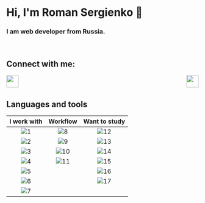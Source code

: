 # Hi, I'm Roman Sergienko 👋
### I am web developer from Russia.
<br/>

## Connect with me:
[<img align="left" width="32px" src="https://img.icons8.com/windows/50/000000/globe.png" />][website]
[<img align="right" width="32px" src="https://img.icons8.com/material/100/000000/mail.png" />][mail]
<br />
<br />

## Languages and tools

I work with | Workflow | Want to study
:---: | :---: | :---:
![1] | ![8] | ![12]
![2] | ![9] | ![13]
![3] | ![10] | ![14]
![4] | ![11] | ![15]
![5] | | ![16]
![6] | | ![17]
![7] | |

<br />
<br />

[website]: https://github.com/devrss
[mail]: mailto:work.rss@ya.ru

[1]: https://img.shields.io/badge/HTML5-E34F26?logo=html5&logoColor=FFF
[2]: https://img.shields.io/badge/CSS3-1572B6?logo=css3&logoColor=FFF
[3]: https://img.shields.io/badge/JavaScript-4D4D4D?logo=javascript&logoColor=F7DF1E
[4]: https://img.shields.io/badge/Node.js-339933?logo=node.js&logoColor=FFF
[5]: https://img.shields.io/badge/Vue.js-35495e?logo=vue.js&logoColor=4FC08D
[6]: https://img.shields.io/badge/Vuetify-212121?logo=vuetify&logoColor=1867C0
[7]: https://img.shields.io/badge/Nuxt.js-35495e?logo=nuxt.js&logoColor=00C58E

[8]: https://img.shields.io/badge/visual_studio_code-007ACC?logo=visualstudiocode&logoColor=FFF
[9]: https://img.shields.io/badge/windows_terminal-4D4D4D?logo=windowsterminal&logoColor=FFF
[10]: https://img.shields.io/badge/git-F05032?logo=git&logoColor=FFF
[11]: https://img.shields.io/badge/github-181717?logo=github&logoColor=FFF

[12]: https://img.shields.io/badge/TypeScript-3178c6?logo=typescript&logoColor=FFF
[13]: https://img.shields.io/badge/React-012530?logo=react&logoColor=61DAFB
[14]: https://img.shields.io/badge/MongoDB-47A248?logo=mongodb&logoColor=FFF
[15]: https://img.shields.io/badge/Electron-47848F?logo=electron&logoColor=FFF
[16]: https://img.shields.io/badge/Deno-012530?logo=deno&logoColor=FFF
[17]: https://img.shields.io/badge/Docker-2496ED?logo=docker&logoColor=FFF
